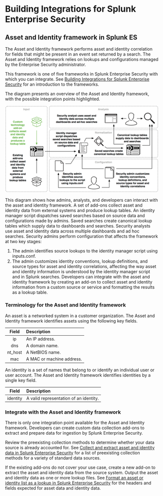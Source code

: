 # Building Integrations for Splunk Enterprise Security

## Asset and Identity framework in Splunk ES

The Asset and Identity framework performs asset and identity correlation for fields that might be present in an event set returned by a search. The Asset and Identity framework relies on lookups and configurations managed by the Enterprise Security administrator.

This framework is one of five frameworks in Splunk Enterprise Security with which you can integrate. See [Building Integrations for Splunk Enterprise Security](http://dev.splunk.com/view/enterprise-security/SP-CAAAFAZ) for an introduction to the frameworks.

The diagram presents an overview of the Asset and Identity framework, with the possible integration points highlighted.

![asset_identity_framework.png](./images/asset_identity_framework.png)

This diagram shows how admins, analysts, and developers can interact with the asset and identity framework. A set of add-ons collect asset and identity data from external systems and produce lookup tables. An identity manager script dispatches saved searches based on source data and configurations made by admins. Saved searches create canonical lookup tables which supply data to dashboards and searches. Security analysts use asset and identity data across multiple dashboards and ad hoc searches. Security admins perform configuration that affects the framework at two key stages:

1. The admin identifies source lookups to the identity manager script using inputs.conf.
2. The admin customizes identity conventions, lookup definitions, and source types for asset and identity correlations, affecting the way asset and identity information is understood by the identity manager script and in Splunk searches. Developers can integrate with the asset and identity framework by creating an add-on to collect asset and identity information from a custom source or service and formatting the results as a lookup table.

### Terminology for the Asset and Identity framework

An asset is a networked system in a customer organization. The Asset and Identity framework identifies assets using the following key fields.

|Field|Description|
|:--:|:--|
|ip|An IP address.|
|dns|A domain name.|
|nt_host|A NetBIOS name.|
|mac|A MAC or machine address.|

An identity is a set of names that belong to or identify an individual user or user account. The Asset and Identity framework identifies identities by a single key field.

|Field|Description|
|:--:|:--|
|identity|A valid representation of an identity.|

### Integrate with the Asset and Identity framework

There is only one integration point available for the Asset and Identity framework. Developers can create custom data collection add-ons to extract and prepare data for ingestion by Splunk Enterprise Security.

Review the preexisting collection methods to determine whether your data source is already accounted for. See [Collect and extract asset and identity data in Splunk Enterprise Security](http://docs.splunk.com/Documentation/ES/latest/Admin/Collectandextractassetandidentitydata) for a list of preexisting collection methods for a variety of standard data sources.

If the existing add-ons do not cover your use case, create a new add-on to extract the asset and identity data from the source system. Output the asset and identity data as one or more lookup files. See [Format an asset or identity list as a lookup in Splunk Enterprise Security](http://docs.splunk.com/Documentation/ES/latest/Admin/Formatassetoridentitylist) for the headers and fields expected for asset data and identity data.